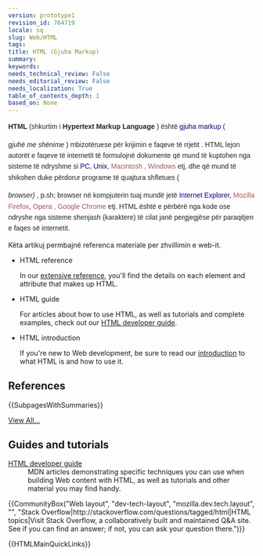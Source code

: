 ```yaml
---
version: prototype1
revision_id: 764719
locale: sq
slug: Web/HTML
tags: 
title: HTML (Gjuha Markup)
summary: 
keywords: 
needs_technical_review: False
needs_editorial_review: False
needs_localization: True
table_of_contents_depth: 1
based_on: None
---
```

<p><b style="color: rgb(37, 37, 37); font-family: sans-serif; line-height: 22.3999996185303px;">HTML</b><span style="color: rgb(37, 37, 37); font-family: sans-serif; line-height: 22.3999996185303px;">&nbsp;(shkurtim i&nbsp;</span><b style="color: rgb(37, 37, 37); font-family: sans-serif; line-height: 22.3999996185303px;">Hypertext Markup Language&nbsp;</b><span style="color: rgb(37, 37, 37); font-family: sans-serif; line-height: 22.3999996185303px;">) është&nbsp;</span><font color="#0b0080" face="sans-serif"><span style="line-height: 22.3999996185303px; background-attachment: initial; background-size: initial; background-origin: initial; background-clip: initial; background-position: initial; background-repeat: initial;">gjuha m</span></font><font color="#0b0080" face="sans-serif"><span style="line-height: 22.3999996185303px; background-attachment: initial; background-size: initial; background-origin: initial; background-clip: initial; background-position: initial; background-repeat: initial;">arkup</span></font><span style="color: rgb(37, 37, 37); font-family: sans-serif; line-height: 22.3999996185303px;">&nbsp;(</span>

 <i style="color: rgb(37, 37, 37); font-family: sans-serif; line-height: 22.3999996185303px;">gjuhë me shënime</i>
 <span style="color: rgb(37, 37, 37); font-family: sans-serif; line-height: 22.3999996185303px;">) mbizotëruese për krijimin e faqeve të rrjetit </span><span style="color: rgb(37, 37, 37); font-family: sans-serif; line-height: 22.3999996185303px;">. HTML lejon autorët e faqeve të internetit të formulojnë dokumente që mund të kuptohen nga sisteme të ndryshme si&nbsp;</span><font color="#0b0080" face="sans-serif"><span style="line-height: 22.3999996185303px; background-attachment: initial; background-size: initial; background-origin: initial; background-clip: initial; background-position: initial; background-repeat: initial;">P</span></font><font color="#0b0080" face="sans-serif"><span style="line-height: 22.3999996185303px; background-attachment: initial; background-size: initial; background-origin: initial; background-clip: initial; background-position: initial; background-repeat: initial;">C</span></font><span style="color: rgb(37, 37, 37); font-family: sans-serif; line-height: 22.3999996185303px;">,&nbsp;</span><font color="#0b0080" face="sans-serif"><span style="line-height: 22.3999996185303px; background-attachment: initial; background-size: initial; background-origin: initial; background-clip: initial; background-position: initial; background-repeat: initial;">Un</span></font><font color="#0b0080" face="sans-serif"><span style="line-height: 22.3999996185303px; background-attachment: initial; background-size: initial; background-origin: initial; background-clip: initial; background-position: initial; background-repeat: initial;">ix</span></font><span style="color: rgb(37, 37, 37); font-family: sans-serif; line-height: 22.3999996185303px;">,&nbsp;</span><font color="#a55858" face="sans-serif"><span style="line-height: 22.3999996185303px; background-attachment: initial; background-size: initial; background-origin: initial; background-clip: initial; background-position: initial; background-repeat: initial;">Macintos</span></font><font color="#a55858" face="sans-serif"><span style="line-height: 22.3999996185303px; background-attachment: initial; background-size: initial; background-origin: initial; background-clip: initial; background-position: initial; background-repeat: initial;">h , Windows&nbsp;</span></font><span style="color: rgb(37, 37, 37); font-family: sans-serif; line-height: 22.3999996185303px;">etj, dhe që mund të shikohen duke përdorur programe të quajtura shfletues (</span>

 <i style="color: rgb(37, 37, 37); font-family: sans-serif; line-height: 22.3999996185303px;">browser)</i>
 <span style="color: rgb(37, 37, 37); font-family: sans-serif; line-height: 22.3999996185303px;">, p.sh; browser në kompjuterin tuaj mundë jetë&nbsp;</span><font color="#0b0080" face="sans-serif"><span style="line-height: 22.3999996185303px; background-attachment: initial; background-size: initial; background-origin: initial; background-clip: initial; background-position: initial; background-repeat: initial;">Internet E</span></font><font color="#0b0080" face="sans-serif"><span style="line-height: 22.3999996185303px; background-attachment: initial; background-size: initial; background-origin: initial; background-clip: initial; background-position: initial; background-repeat: initial;">xplorer</span></font><span style="color: rgb(37, 37, 37); font-family: sans-serif; line-height: 22.3999996185303px;">, </span><span style="font-family: sans-serif; line-height: 22.3999996185303px;"><font color="#a55858">Mozilla Firefox</font></span><span style="color: rgb(37, 37, 37); font-family: sans-serif; line-height: 22.3999996185303px;">,&nbsp;</span><font color="#a55858" face="sans-serif"><span style="line-height: 22.3999996185303px; background-attachment: initial; background-size: initial; background-origin: initial; background-clip: initial; background-position: initial; background-repeat: initial;">Opera , Google Chrome</span></font><span style="color: rgb(37, 37, 37); font-family: sans-serif; line-height: 22.3999996185303px;">&nbsp;etj. HTML është e përbërë nga kode ose ndryshe nga sisteme shenjash (karaktere) të cilat janë pergjegjëse për paraqitjen e faqes së internetit.</span></p>

<p><span class="seoSummary">Këta artikuj permbajnë referenca materiale per zhvillimin e web-it.</span></p>

<section class="cleared" id="sect1">
<ul class="card-grid">
 <li><span>HTML reference</span>

  <p>In our <a href="/en-US/docs/Web/HTML/Reference">extensive reference</a>, you'll find the details on each element and attribute that makes up HTML.</p>
 </li>
 <li><span>HTML guide</span>
  <p>For articles about how to use HTML, as well as tutorials and complete examples, check out our <a href="/en-US/docs/Web/Guide/HTML">HTML developer guide</a>.</p>
 </li>
 <li><span>HTML introduction</span>
  <p>If you're new to Web development, be sure to read our <a href="https://developer.mozilla.org/en-US/docs/Web/Guide/HTML/Introduction">introduction</a> to what HTML is and how to use it.</p>
 </li>
</ul>

<div class="row topicpage-table">
<div class="section">
<h2 class="Documentation" id="Documentation" name="Documentation">References</h2>

<p>{{SubpagesWithSummaries}}</p>

<p><span class="alllinks"><a href="/en-US/docs/tag/HTML" title="Article tagged: HTML">View All...</a></span></p>
</div>

<div class="section">
<h2 class="Tools" id="Tools" name="Tools">Guides and tutorials</h2>

<dl>
 <dt><a href="/en-US/docs/Web/Guide/HTML">HTML developer guide</a></dt>
 <dd>MDN articles demonstrating specific techniques you can use when building Web content with HTML, as well as tutorials and other material you may find handy.</dd>
</dl>
</div>
</div>

<p>{{CommunityBox("Web layout", "dev-tech-layout", "mozilla.dev.tech.layout", "", "Stack Overflow|http://stackoverflow.com/questions/tagged/html|HTML topics|Visit Stack Overflow, a collaboratively built and maintained Q&amp;A site. See if you can find an answer; if not, you can ask your question there.")}}</p>
</section>

<p>{{HTMLMainQuickLinks}}</p>

